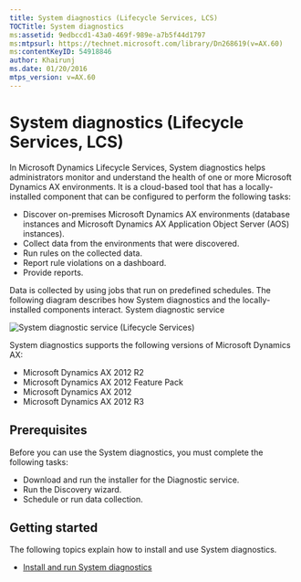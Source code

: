 ```yaml
---
title: System diagnostics (Lifecycle Services, LCS)
TOCTitle: System diagnostics
ms:assetid: 9edbccd1-43a0-469f-989e-a7b5f44d1797
ms:mtpsurl: https://technet.microsoft.com/library/Dn268619(v=AX.60)
ms:contentKeyID: 54918846
author: Khairunj
ms.date: 01/20/2016
mtps_version: v=AX.60
---
```


# System diagnostics (Lifecycle Services, LCS) 

In Microsoft Dynamics Lifecycle Services, System diagnostics helps administrators monitor and understand the health of one or more Microsoft Dynamics AX environments. It is a cloud-based tool that has a locally-installed component that can be configured to perform the following tasks:
-   Discover on-premises Microsoft Dynamics AX environments (database instances and Microsoft Dynamics AX Application Object Server (AOS) instances).
-   Collect data from the environments that were discovered.
-   Run rules on the collected data.
-   Report rule violations on a dashboard.
-   Provide reports.

Data is collected by using jobs that run on predefined schedules. The following diagram describes how System diagnostics and the locally-installed components interact.
System diagnostic service

![System diagnostic service (Lifecycle Services)](./media/systemdiagnosticservicelifecycleservices.png) 

System diagnostics supports the following versions of Microsoft Dynamics AX:
-   Microsoft Dynamics AX 2012 R2
-   Microsoft Dynamics AX 2012 Feature Pack
-   Microsoft Dynamics AX 2012
-   Microsoft Dynamics AX 2012 R3

## Prerequisites
Before you can use the System diagnostics, you must complete the following tasks:
-   Download and run the installer for the Diagnostic service.
-   Run the Discovery wizard.
-   Schedule or run data collection.

## Getting started
The following topics explain how to install and use System diagnostics.
-   [Install and run System diagnostics](install-run-system-diagnostics.md)



